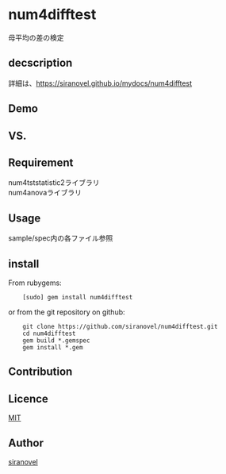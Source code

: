 num4difftest
============
母平均の差の検定

## decscription ##

詳細は、https://siranovel.github.io/mydocs/num4difftest 

## Demo ##

## VS. ##

## Requirement ##
num4tststatistic2ライブラリ  
num4anovaライブラリ

## Usage ##

sample/spec内の各ファイル参照

## install ##

From rubygems:  
~~~
    [sudo] gem install num4difftest
~~~

or from the git repository on github:  
~~~
    git clone https://github.com/siranovel/num4difftest.git  
    cd num4difftest  
    gem build *.gemspec
    gem install *.gem
~~~

## Contribution ##

## Licence ##
[MIT](LICENSE)

## Author ##

[siranovel](https://github.com/siranovel)
